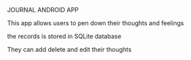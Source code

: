 
JOURNAL ANDROID APP


This app allows users to   pen down their thoughts and feelings


the records is stored in SQLite database


They can add delete and edit their thoughts
